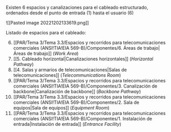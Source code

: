 Existen 6 espacios y canalizaciones para el cableado estructurado, ordenados desde el punto de entrada (1) hasta el usuario (6)

![[Pasted image 20221202133619.png]]

Listado de espacios para el cableado:

6) [[PAR/Tema 3/Tema 3.3/Espacios y recorridos para telecomunicaciones comerciales (ANSI!TIA!EIA 569-B)/Componentes/6. Áreas de trabajo|Áreas de trabajo]] (*Work Area*) 
5) [[5. Cableado horizontal|Canalizaciones horizontales]] (*Horizontal Pathway*)
4) [[4. Salas y armarios de telecomunicaciones|Salas de telecomunicaciones]] (*Telecommunications Room*)
3) [[PAR/Tema 3/Tema 3.3/Espacios y recorridos para telecomunicaciones comerciales (ANSI!TIA!EIA 569-B)/Componentes/3. Canalización de backbone|Canalización de backbone]] (*Backbone Pathway*)
2) [[PAR/Tema 3/Tema 3.3/Espacios y recorridos para telecomunicaciones comerciales (ANSI!TIA!EIA 569-B)/Componentes/2. Sala de equipos|Sala de equipos]] (*Equipment Room*)
1) [[PAR/Tema 3/Tema 3.3/Espacios y recorridos para telecomunicaciones comerciales (ANSI!TIA!EIA 569-B)/Componentes/1. Instalación de entrada|Instalación de entrada]] (*Entrance Facility*) 